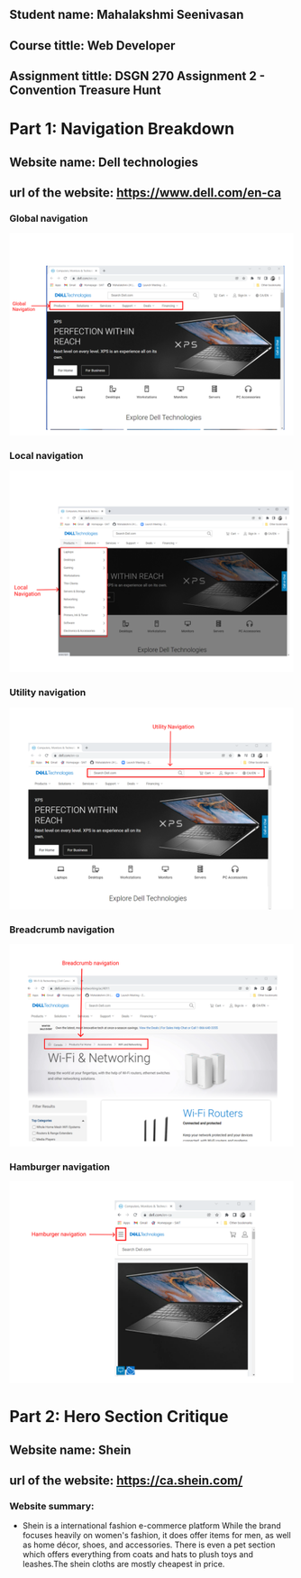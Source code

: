 ## Student name: Mahalakshmi Seenivasan
## Course tittle: Web Developer
## Assignment tittle: DSGN 270 Assignment 2 - Convention Treasure Hunt

# Part 1: Navigation Breakdown

## Website name: Dell technologies
## url of the website: https://www.dell.com/en-ca

### Global navigation
  ![Global](https://github.com/Mahalakshmi-24/dsgn270-a2/blob/main/image/globalnavigation.png)

### Local navigation
  ![Local](https://github.com/Mahalakshmi-24/dsgn270-a2/blob/main/image/local.png)

### Utility navigation
  ![Utility](https://github.com/Mahalakshmi-24/dsgn270-a2/blob/main/image/utilitynavi.png)

### Breadcrumb navigation
  ![Breadcrumb](https://github.com/Mahalakshmi-24/dsgn270-a2/blob/main/image/breadcrumb.png)

### Hamburger navigation
  ![Hamburger](https://github.com/Mahalakshmi-24/dsgn270-a2/blob/main/image/Hamburger.png)

# Part 2: Hero Section Critique

## Website name: Shein
## url of the website: https://ca.shein.com/

### Website summary:
   
   * Shein is a international fashion e-commerce platform While the brand focuses 
     heavily on women's fashion, it does offer items for men, as well as home décor, 
     shoes, and accessories. There is even a pet section which offers everything from 
     coats and hats to plush toys and leashes.The shein cloths are mostly cheapest in 
     price.


